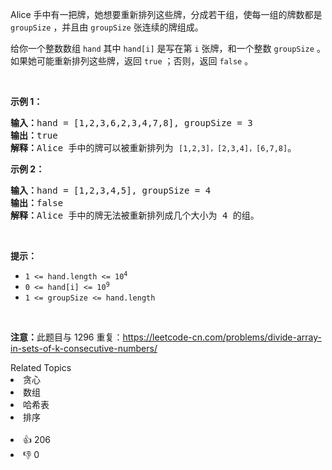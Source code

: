 <p>Alice 手中有一把牌，她想要重新排列这些牌，分成若干组，使每一组的牌数都是 <code>groupSize</code> ，并且由 <code>groupSize</code> 张连续的牌组成。</p>

<p>给你一个整数数组 <code>hand</code> 其中 <code>hand[i]</code> 是写在第 <code>i</code> 张牌，和一个整数 <code>groupSize</code> 。如果她可能重新排列这些牌，返回 <code>true</code> ；否则，返回 <code>false</code> 。</p>

<p>&nbsp;</p>

<ol>
</ol>

<p><strong>示例 1：</strong></p>

<pre>
<strong>输入：</strong>hand = [1,2,3,6,2,3,4,7,8], groupSize = 3
<strong>输出：</strong>true
<strong>解释：</strong>Alice 手中的牌可以被重新排列为 <code>[1,2,3]，[2,3,4]，[6,7,8]</code>。</pre>

<p><strong>示例 2：</strong></p>

<pre>
<strong>输入：</strong>hand = [1,2,3,4,5], groupSize = 4
<strong>输出：</strong>false
<strong>解释：</strong>Alice 手中的牌无法被重新排列成几个大小为 4 的组。</pre>

<p>&nbsp;</p>

<p><strong>提示：</strong></p>

<ul>
	<li><code>1 &lt;= hand.length &lt;= 10<sup>4</sup></code></li>
	<li><code>0 &lt;= hand[i] &lt;= 10<sup>9</sup></code></li>
	<li><code>1 &lt;= groupSize &lt;= hand.length</code></li>
</ul>

<p>&nbsp;</p>

<p><strong>注意：</strong>此题目与 1296 重复：<a href="https://leetcode-cn.com/problems/divide-array-in-sets-of-k-consecutive-numbers/" target="_blank">https://leetcode-cn.com/problems/divide-array-in-sets-of-k-consecutive-numbers/</a></p>
<div><div>Related Topics</div><div><li>贪心</li><li>数组</li><li>哈希表</li><li>排序</li></div></div><br><div><li>👍 206</li><li>👎 0</li></div>